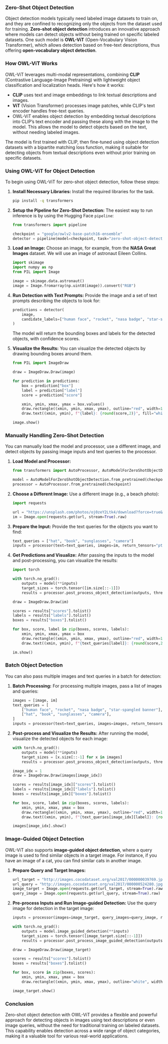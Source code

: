 ### Zero-Shot Object Detection

Object detection models typically need labeled image datasets to train on, and they are confined to recognizing only the objects from the dataset used for training. **Zero-shot object detection** introduces an innovative approach where models can detect objects without being trained on specific labeled datasets. One such model is **OWL-ViT** (Open-Vocabulary Vision Transformer), which allows detection based on free-text descriptions, thus offering **open-vocabulary object detection**.

### How OWL-ViT Works

OWL-ViT leverages multi-modal representations, combining **CLIP** (Contrastive Language-Image Pretraining) with lightweight object classification and localization heads. Here's how it works:

- **CLIP** uses text and image embeddings to link textual descriptions and images.
- **ViT** (Vision Transformer) processes image patches, while CLIP's text encoder handles free-text queries.
- OWL-ViT enables object detection by embedding textual descriptions into CLIP’s text encoder and passing these along with the image to the model. This allows the model to detect objects based on the text, without needing labeled images.

The model is first trained with CLIP, then fine-tuned using object detection datasets with a bipartite matching loss function, making it suitable for detecting objects from textual descriptions even without prior training on specific datasets.

### Using OWL-ViT for Object Detection

To begin using OWL-ViT for zero-shot object detection, follow these steps:

1. **Install Necessary Libraries:**
   Install the required libraries for the task.

   ```bash
   pip install -q transformers
   ```

2. **Setup the Pipeline for Zero-Shot Detection:**
   The easiest way to run inference is by using the Hugging Face `pipeline`:

   ```python
   from transformers import pipeline

   checkpoint = "google/owlv2-base-patch16-ensemble"
   detector = pipeline(model=checkpoint, task="zero-shot-object-detection")
   ```

3. **Load an Image:**
   Choose an image, for example, from the **NASA Great Images** dataset. We will use an image of astronaut Eileen Collins.

   ```python
   import skimage
   import numpy as np
   from PIL import Image

   image = skimage.data.astronaut()
   image = Image.fromarray(np.uint8(image)).convert("RGB")
   ```

4. **Run Detection with Text Prompts:**
   Provide the image and a set of text prompts describing the objects to look for:

   ```python
   predictions = detector(
       image,
       candidate_labels=["human face", "rocket", "nasa badge", "star-spangled banner"],
   )
   ```

   The model will return the bounding boxes and labels for the detected objects, with confidence scores.

5. **Visualize the Results:**
   You can visualize the detected objects by drawing bounding boxes around them.

   ```python
   from PIL import ImageDraw

   draw = ImageDraw.Draw(image)

   for prediction in predictions:
       box = prediction["box"]
       label = prediction["label"]
       score = prediction["score"]

       xmin, ymin, xmax, ymax = box.values()
       draw.rectangle((xmin, ymin, xmax, ymax), outline="red", width=1)
       draw.text((xmin, ymin), f"{label}: {round(score,2)}", fill="white")

   image.show()
   ```

### Manually Handling Zero-Shot Detection

You can manually load the model and processor, use a different image, and detect objects by passing image inputs and text queries to the processor.

1. **Load Model and Processor:**
   ```python
   from transformers import AutoProcessor, AutoModelForZeroShotObjectDetection

   model = AutoModelForZeroShotObjectDetection.from_pretrained(checkpoint)
   processor = AutoProcessor.from_pretrained(checkpoint)
   ```

2. **Choose a Different Image:**
   Use a different image (e.g., a beach photo):

   ```python
   import requests

   url = "https://unsplash.com/photos/oj0zeY2Ltk4/download?force=true&w=640"
   im = Image.open(requests.get(url, stream=True).raw)
   ```

3. **Prepare the Input:**
   Provide the text queries for the objects you want to find:

   ```python
   text_queries = ["hat", "book", "sunglasses", "camera"]
   inputs = processor(text=text_queries, images=im, return_tensors="pt")
   ```

4. **Get Predictions and Visualize:**
   After passing the inputs to the model and post-processing, you can visualize the results:

   ```python
   import torch

   with torch.no_grad():
       outputs = model(**inputs)
       target_sizes = torch.tensor([im.size[::-1]])
       results = processor.post_process_object_detection(outputs, threshold=0.1, target_sizes=target_sizes)[0]

   draw = ImageDraw.Draw(im)

   scores = results["scores"].tolist()
   labels = results["labels"].tolist()
   boxes = results["boxes"].tolist()

   for box, score, label in zip(boxes, scores, labels):
       xmin, ymin, xmax, ymax = box
       draw.rectangle((xmin, ymin, xmax, ymax), outline="red", width=1)
       draw.text((xmin, ymin), f"{text_queries[label]}: {round(score,2)}", fill="white")

   im.show()
   ```

### Batch Object Detection

You can also pass multiple images and text queries in a batch for detection:

1. **Batch Processing:**
   For processing multiple images, pass a list of images and queries:

   ```python
   images = [image, im]
   text_queries = [
       ["human face", "rocket", "nasa badge", "star-spangled banner"],
       ["hat", "book", "sunglasses", "camera"],
   ]
   inputs = processor(text=text_queries, images=images, return_tensors="pt")
   ```

2. **Post-process and Visualize the Results:**
   After running the model, visualize the detected objects for each image:

   ```python
   with torch.no_grad():
       outputs = model(**inputs)
       target_sizes = [x.size[::-1] for x in images]
       results = processor.post_process_object_detection(outputs, threshold=0.1, target_sizes=target_sizes)

   image_idx = 1
   draw = ImageDraw.Draw(images[image_idx])

   scores = results[image_idx]["scores"].tolist()
   labels = results[image_idx]["labels"].tolist()
   boxes = results[image_idx]["boxes"].tolist()

   for box, score, label in zip(boxes, scores, labels):
       xmin, ymin, xmax, ymax = box
       draw.rectangle((xmin, ymin, xmax, ymax), outline="red", width=1)
       draw.text((xmin, ymin), f"{text_queries[image_idx][label]}: {round(score,2)}", fill="white")

   images[image_idx].show()
   ```

### Image-Guided Object Detection

OWL-ViT also supports **image-guided object detection**, where a query image is used to find similar objects in a target image. For instance, if you have an image of a cat, you can find similar cats in another image.

1. **Prepare Query and Target Images:**
   ```python
   url_target = "http://images.cocodataset.org/val2017/000000039769.jpg"
   url_query = "http://images.cocodataset.org/val2017/000000524280.jpg"
   image_target = Image.open(requests.get(url_target, stream=True).raw)
   query_image = Image.open(requests.get(url_query, stream=True).raw)
   ```

2. **Pre-process Inputs and Run Image-guided Detection:**
   Use the query image for detection in the target image:

   ```python
   inputs = processor(images=image_target, query_images=query_image, return_tensors="pt")

   with torch.no_grad():
       outputs = model.image_guided_detection(**inputs)
       target_sizes = torch.tensor([image_target.size[::-1]])
       results = processor.post_process_image_guided_detection(outputs=outputs, target_sizes=target_sizes)[0]

   draw = ImageDraw.Draw(image_target)

   scores = results["scores"].tolist()
   boxes = results["boxes"].tolist()

   for box, score in zip(boxes, scores):
       xmin, ymin, xmax, ymax = box
       draw.rectangle((xmin, ymin, xmax, ymax), outline="white", width=4)

   image_target.show()
   ```

### Conclusion

Zero-shot object detection with OWL-ViT provides a flexible and powerful approach for detecting objects in images using text descriptions or even image queries, without the need for traditional training on labeled datasets. This capability enables detection across a wide range of object categories, making it a valuable tool for various real-world applications.